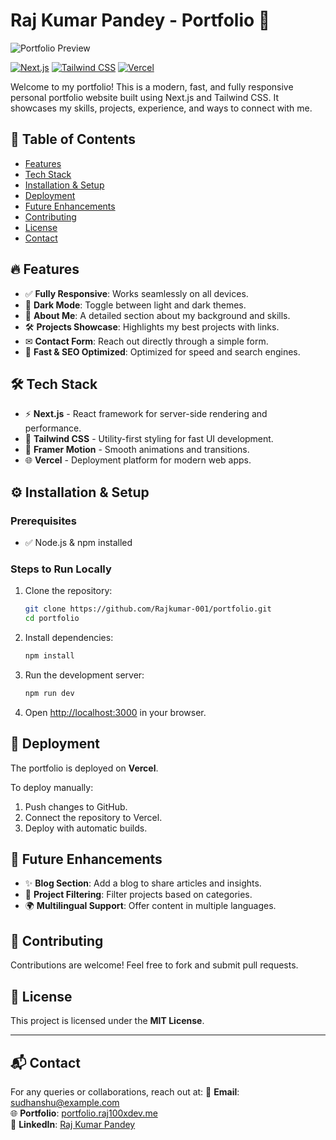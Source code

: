 # Raj Kumar Pandey - Portfolio 🚀

![Portfolio Preview](https://your-portfolio-image-url.com)

[![Next.js](https://img.shields.io/badge/Next.js-Framework-blue)](https://nextjs.org/)
[![Tailwind CSS](https://img.shields.io/badge/Tailwind%20CSS-Styling-green)](https://tailwindcss.com/)
[![Vercel](https://img.shields.io/badge/Deployed%20on-Vercel-black)](https://vercel.com/)

Welcome to my portfolio! This is a modern, fast, and fully responsive personal portfolio website built using Next.js and Tailwind CSS. It showcases my skills, projects, experience, and ways to connect with me.

## 📌 Table of Contents
- [Features](#features)
- [Tech Stack](#tech-stack)
- [Installation & Setup](#installation--setup)
- [Deployment](#deployment)
- [Future Enhancements](#future-enhancements)
- [Contributing](#contributing)
- [License](#license)
- [Contact](#contact)

## 🔥 Features

- ✅ **Fully Responsive**: Works seamlessly on all devices.
- 🎨 **Dark Mode**: Toggle between light and dark themes.
- 📜 **About Me**: A detailed section about my background and skills.
- 🛠 **Projects Showcase**: Highlights my best projects with links.
- ✉ **Contact Form**: Reach out directly through a simple form.
- 🔄 **Fast & SEO Optimized**: Optimized for speed and search engines.

## 🛠 Tech Stack

- ⚡ **Next.js** - React framework for server-side rendering and performance.
- 🎨 **Tailwind CSS** - Utility-first styling for fast UI development.
- 📡 **Framer Motion** - Smooth animations and transitions.
- 🌐 **Vercel** - Deployment platform for modern web apps.

## ⚙ Installation & Setup

### Prerequisites
- ✅ Node.js & npm installed

### Steps to Run Locally

1. Clone the repository:
   ```sh
   git clone https://github.com/Rajkumar-001/portfolio.git
   cd portfolio
   ```

2. Install dependencies:
   ```sh
   npm install
   ```

3. Run the development server:
   ```sh
   npm run dev
   ```

4. Open [http://localhost:3000](http://localhost:3000) in your browser.

## 🚀 Deployment

The portfolio is deployed on **Vercel**.

To deploy manually:
1. Push changes to GitHub.
2. Connect the repository to Vercel.
3. Deploy with automatic builds.

## 🌟 Future Enhancements
- ✨ **Blog Section**: Add a blog to share articles and insights.
- 📌 **Project Filtering**: Filter projects based on categories.
- 🌍 **Multilingual Support**: Offer content in multiple languages.

## 🤝 Contributing
Contributions are welcome! Feel free to fork and submit pull requests.

## 📜 License
This project is licensed under the **MIT License**.

---

## 📬 Contact
For any queries or collaborations, reach out at:
📧 **Email**: sudhanshu@example.com  
🌐 **Portfolio**: [portfolio.raj100xdev.me](portfolio.raj100xdev.me)  
📱 **LinkedIn**: [Raj Kumar Pandey](https://linkedin.com/in/rajkumar001)

